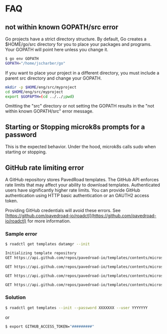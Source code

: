 # FAQ

## not within known GOPATH/src error

Go projects have a strict directory structure.  By default, Go creates a $HOME/go/src directory for you to place your packages and programs.  Your GOPATH will point here unless you change it.
```bash
$ go env GOPATH
GOPATH="/home/jscharber/go"
```
If you want to place your project in a different directory, you must include a parent src directory and change your GOPATH.

```bash
mkdir -p $HOME/eng/src/myproject
cd $HOME/eng/src/myproject
export $GOPAPTH=(cd ../../;pwd)
```
Omitting the "src" directory or not setting the GOPATH results in the "not within known GOPATH/src" error message.

## Starting or Stopping microk8s prompts for a password

This is the expected behavior.  Under the hood, microk8s calls sudo when starting or stopping.

## GitHub rate limiting error

A GitHub repository stores PavedRoad templates. The GitHub API enforces rate limits that may affect your ability to download templates. Authenticated users have significantly higher rate limits. You can provide GitHub authentication using HTTP basic authentication or an OAUTH2 access token.

Providing GitHub credentials will avoid these errors.  See [https://github.com/pavedroad-io/roadctl](https://github.com/pavedroad-io/roadctl) for more information.

### Sample error
```bash
$ roadctl get templates datamgr --init

Initializing template repository
GET https://api.github.com/repos/pavedroad-io/templates/contents/microservices/ga/datamgr/manifests/kubernetes/template-service.yaml: 403 API rate limit exceeded for 208.96.177.111

GET https://api.github.com/repos/pavedroad-io/templates/contents/microservices/ga/datamgr/sonarcloud.sh: 403 API rate limit exceeded for 208.96.177.111.

GET https://api.github.com/repos/pavedroad-io/templates/contents/microservices/ga/datamgr/templateApp.go: 403 API rate limit exceeded for 208.96.177.111.

GET https://api.github.com/repos/pavedroad-io/templates/contents/microservices/ga/datamgr/templateDoc.go: 403 API rate limit exceeded for 208.96.177.111.
```

### Solution
```bash
$ roadctl get templates --init --password XXXXXXX --user YYYYYYY
```
or

```bash
$ export GITHUB_ACCESS_TOKEN="#########"
```
